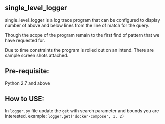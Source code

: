 single_level_logger
----------------------

single_level_logger is a log trace program that can be configured to display number of above and below lines from the line of match for the query.

Though the scope of the program remain to the first find of pattern that we have requested for.

Due to time constraints the program is rolled out on an intend. There are sample screen shots attached.

Pre-requisite:
----------------
Python 2.7 and above

How to USE:
------------

In `logger.py` file update the `get` with search parameter and bounds you are interested.
example: `logger.get('docker-compose', 1, 2)`
